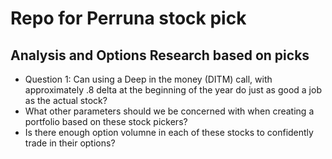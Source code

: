 # Repo for Perruna stock pick

## Analysis and Options Research based on picks

- Question 1: Can using a Deep in the money (DITM) call, with approximately .8 delta at the beginning of the year do just as good a job as the actual stock? 
- What other parameters should we be concerned with when creating a portfolio based on these stock pickers?
- Is there enough option volumne in each of these stocks to confidently trade in their options?
